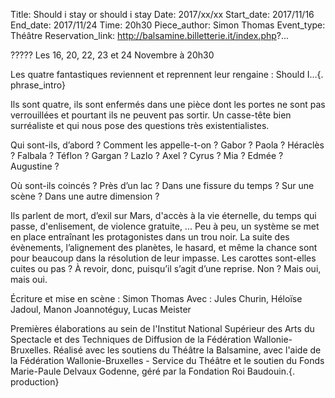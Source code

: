 Title: Should i stay or should i stay
Date: 2017/xx/xx
Start_date: 2017/11/16
End_date: 2017/11/24
Time: 20h30
Piece_author: Simon Thomas
Event_type: Théâtre
Reservation_link: http://balsamine.billetterie.it/index.php?...


????? Les 16, 20, 22, 23 et 24 Novembre à 20h30

Les quatre fantastiques reviennent et reprennent leur rengaine : Should I…{. phrase_intro}

Ils sont quatre, ils sont enfermés dans une pièce dont les portes ne sont pas verrouillées et pourtant ils ne peuvent pas sortir. Un casse-tête bien surréaliste et qui nous pose des questions très existentialistes. 

Qui sont-ils, d’abord ? Comment les appelle-t-on ? Gabor ? Paola ? Héraclès ? Falbala ? Téflon ? Gargan ? Lazlo ? Axel ? Cyrus ? Mia ? Edmée ? Augustine ?

Où sont-ils coincés ? Près d’un lac ? Dans une fissure du temps ? Sur une scène ? Dans une autre dimension ? 

Ils parlent de mort, d’exil sur Mars, d'accès à la vie éternelle, du temps qui passe, d'enlisement, de violence gratuite, ... Peu à peu, un système se met en place entraînant les protagonistes dans un trou noir. La suite des évènements, l’alignement des planètes, le hasard, et même la chance sont pour beaucoup dans la résolution de leur impasse. Les carottes sont-elles cuites ou pas ? À revoir, donc, puisqu’il s’agit d’une reprise. Non ? Mais oui, mais oui.

Écriture et mise en scène
:    Simon Thomas
Avec
:    Jules Churin, Héloïse Jadoul, Manon Joannotéguy, Lucas Meister
 
Premières élaborations au sein de l'Institut National Supérieur des Arts du Spectacle et des Techniques de Diffusion de la Fédération Wallonie-Bruxelles. Réalisé avec les soutiens du Théâtre la Balsamine, avec l'aide de la Fédération Wallonie-Bruxelles - Service du Théâtre et le soutien du Fonds Marie-Paule Delvaux Godenne, géré par la Fondation Roi Baudouin.{. production}

